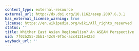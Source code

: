 ```yaml
---
content_type: external-resource
external_url: http://dx.doi.org/10.1162/asep.2007.6.3.1
has_external_license_warning: true
license: https://en.wikipedia.org/wiki/All_rights_reserved
status: ''
title: Whither East Asian Regionalism? An ASEAN Perspective
uid: 7f02b255-3bb1-42c9-9f5c-acc4121e423d
wayback_url: ''
---
```

